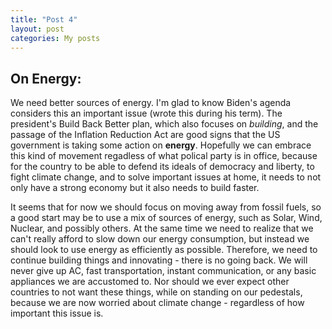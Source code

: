 ```yaml
---
title: "Post 4"
layout: post
categories: My posts
---
```

## On Energy:

We need better sources of energy. I'm glad to know Biden's agenda considers this an important issue (wrote this during his term). The president's Build Back Better plan, which also focuses on *building*, and the passage of the Inflation Reduction Act are good signs that the US government is taking some action on **energy**. Hopefully we can embrace this kind of movement regadless of what polical party is in office, because for the country to be able to defend its ideals of democracy and liberty, to fight climate change, and to solve important issues at home, it needs to not only have a strong economy but it also needs to build faster.

It seems that for now we should focus on moving away from fossil fuels, so a good start may be to use a mix of sources of energy, such as Solar, Wind, Nuclear, and possibly others. At the same time we need to realize that we can't really afford to slow down our energy consumption, but instead we should look to use energy as efficiently as possible. Therefore, we need to continue building things and innovating - there is no going back. We will never give up AC, fast transportation, instant communication, or any basic appliances we are accustomed to. Nor should we ever expect other countries to not want these things, while on standing on our pedestals, because we are now worried about climate change - regardless of how important this issue is.
